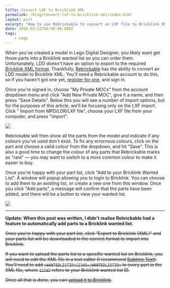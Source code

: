 ```yaml
---
title: Convert LXF to Bricklink XML
permalink: /blog/convert-lxf-to-bricklink-xml/index.html
layout: post
excerpt: "How to use Rebrickable to convert an LXF file to Bricklink XML format to upload to a wanted list."
date: 2016-03-22T00:00:00.000Z
tags:
    - Lego
---
```


When you've created a model in Lego Digital Designer, you likely want get those parts into a Bricklink wanted list so you can order them. Unfortunately, LDD doesn't have an option to export to the required [Bricklink XML format](http://www.bricklink.com/help.asp?helpID=207). Thankfully, [Rebrickable](http://rebrickable.com) has the ability to convert an LDD model to Bricklink XML. You'll need a Rebrickable account to do this, so if you haven't got one yet, [register for one](http://rebrickable.com/signup), and sign in.

Once you're signed in, choose "My Private MOCs" from the account dropdown menu and click "Add New Private MOC", give it a name, and then press "Save Details". Below this you will see a number of import options, but for the purposes of this article, we'll be focusing only on the LXF import. Click " Import from MPD/LDR/LXF file", choose your LXF file from your computer, and press "import". 

![](http://studshq.s3.amazonaws.com/rebrickable-import.jpg)

Rebrickable will then show all the parts from the model and indicate if any colours you've used don't exist. To fix any errornous colours, click on the part and choose a valid colour from the dropdown, and hit "Save". This is also a good time to change the colour of any parts that Rebrickable marks as "rare" — you may want to switch to a more common colour to make it easier to buy.

Once you're happy with your part list, click "Add to your Bricklink Wanted List". A window will popup allowing you to login to Bricklink. You can choose to add them to an existing list, or create a new one from this window. Once you click "Add parts", a message will confirm that the parts have been added, and there will be a button to view your wanted list.

![](http://studshq.s3.amazonaws.com/rebrickable-add-to-list.jpg)

***

**Update: When this post was written, I didn't realise Rebrickable had a feature to automatically add parts to a Bricklink wanted list.**

<s>Once you're happy with your part list, click "Export to Bricklink (XML)" and your parts list will be downloaded in the correct format to import into Bricklink.

If you want to upload the parts list to a specific wanted list on Bricklink, you will need to edit the XML file in a text editor (I recommend [Sublime Text](https://www.sublimetext.com/)). You'll need to add `<WANTEDLISTID>12345</WANTEDLISTID>` to every part in the XML file, where `12345` refers to your Bricklink wanted list ID.

Once all that is done, you can [upload it to Bricklink](http://www.bricklink.com/wantedXML.asp).</s>